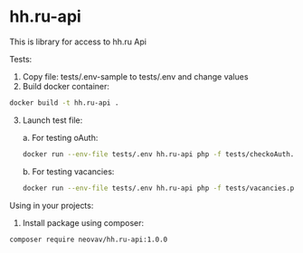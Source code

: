 # hh.ru-api

This is library for access to hh.ru Api

Tests:

1. Copy file: tests/.env-sample to tests/.env and change values
2. Build docker container:

```bash
docker build -t hh.ru-api .
```

3. Launch test file:

    a. For testing oAuth: 
    
    ```bash
    docker run --env-file tests/.env hh.ru-api php -f tests/checkoAuth.php
    ```

    b. For testing vacancies: 
    
    ```bash
    docker run --env-file tests/.env hh.ru-api php -f tests/vacancies.php
    ```
   
Using in your projects:

1. Install package using composer:

```bash
composer require neovav/hh.ru-api:1.0.0
```